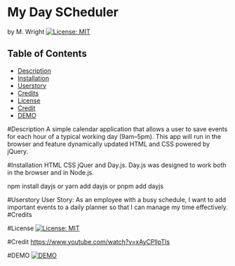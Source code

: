 # My Day SCheduler 
by M. Wright [![License: MIT](https://img.shields.io/badge/License-MIT-yellow.svg)](https://opensource.org/licenses/MIT)

## Table of Contents 
- [Description](#Description)
- [Installation](#Installation)
- [Userstory](#Userstory)
- [Credits](#Credits)
- [License](#License)
- [Credit](#Credit)
- [DEMO](#DEMO)

#Description
A simple calendar application that allows a user to save events for each hour of a typical working day (9am–5pm). This app will run in the browser and feature dynamically updated HTML and CSS powered by jQuery. 


#Installation
HTML CSS jQuer and Day.js. Day.js was designed to work both in the browser and in Node.js. 

npm install dayjs
or
yarn add dayjs
or
pnpm add dayjs


#Userstory
User Story: As an employee with a busy schedule, I want to add important events to a daily planner so that I can manage my time effectively. 
#Credits

#License
[![License: MIT](https://img.shields.io/badge/License-MIT-yellow.svg)](https://opensource.org/licenses/MIT)

#Credit
https://www.youtube.com/watch?v=xAyCPllpTIs


#DEMO
[![DEMO](./Assets/demo/05-third-party-apis-demo.gif)](./Assets/demo/05-third-party-apis-demo.gif)